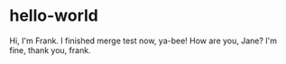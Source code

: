 # hello-world

Hi, I'm Frank. I finished merge test now, ya-bee!
How are you, Jane?
I'm fine, thank you, frank.
